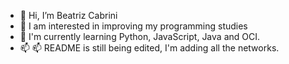 - 👋 Hi, I’m Beatriz Cabrini
- 👀 I am interested in improving my programming studies
- 🌱 I'm currently learning Python, JavaScript, Java and OCI.
- 📫 📫 README is still being edited, I'm adding all the networks.
